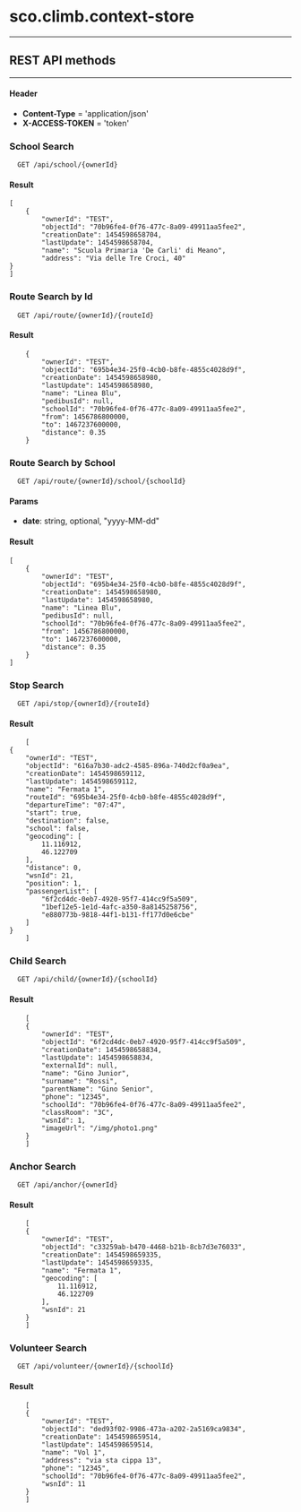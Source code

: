 # sco.climb.context-store
----------
## REST API methods
----------
#### Header
  - **Content-Type** = 'application/json'
  - **X-ACCESS-TOKEN** = 'token'

### School Search 
```
  GET /api/school/{ownerId}
```

#### Result
    [
		{
			"ownerId": "TEST",
			"objectId": "70b96fe4-0f76-477c-8a09-49911aa5fee2",
			"creationDate": 1454598658704,
			"lastUpdate": 1454598658704,
			"name": "Scuola Primaria 'De Carli' di Meano",
			"address": "Via delle Tre Croci, 40"
    }
    ]

		
### Route Search by Id 
```
  GET /api/route/{ownerId}/{routeId}
```

#### Result
		{
			"ownerId": "TEST",
			"objectId": "695b4e34-25f0-4cb0-b8fe-4855c4028d9f",
			"creationDate": 1454598658980,
			"lastUpdate": 1454598658980,
			"name": "Linea Blu",
			"pedibusId": null,
			"schoolId": "70b96fe4-0f76-477c-8a09-49911aa5fee2",
			"from": 1456786800000,
			"to": 1467237600000,
			"distance": 0.35
		}

### Route Search by School
```
  GET /api/route/{ownerId}/school/{schoolId}
```

#### Params
  - **date**: string, optional, "yyyy-MM-dd"

#### Result
    [
		{
			"ownerId": "TEST",
			"objectId": "695b4e34-25f0-4cb0-b8fe-4855c4028d9f",
			"creationDate": 1454598658980,
			"lastUpdate": 1454598658980,
			"name": "Linea Blu",
			"pedibusId": null,
			"schoolId": "70b96fe4-0f76-477c-8a09-49911aa5fee2",
			"from": 1456786800000,
			"to": 1467237600000,
			"distance": 0.35
		}
    ]

### Stop Search
```
  GET /api/stop/{ownerId}/{routeId}
```

#### Result
		[
    {
        "ownerId": "TEST",
        "objectId": "616a7b30-adc2-4585-896a-740d2cf0a9ea",
        "creationDate": 1454598659112,
        "lastUpdate": 1454598659112,
        "name": "Fermata 1",
        "routeId": "695b4e34-25f0-4cb0-b8fe-4855c4028d9f",
        "departureTime": "07:47",
        "start": true,
        "destination": false,
        "school": false,
        "geocoding": [
            11.116912,
            46.122709
        ],
        "distance": 0,
        "wsnId": 21,
        "position": 1,
        "passengerList": [
            "6f2cd4dc-0eb7-4920-95f7-414cc9f5a509",
            "1bef12e5-1e1d-4afc-a350-8a8145258756",
            "e880773b-9818-44f1-b131-ff177d0e6cbe"
        ]
    }
		]

### Child Search
```
  GET /api/child/{ownerId}/{schoolId}
```

#### Result
		[
		{
			"ownerId": "TEST",
			"objectId": "6f2cd4dc-0eb7-4920-95f7-414cc9f5a509",
			"creationDate": 1454598658834,
			"lastUpdate": 1454598658834,
			"externalId": null,
			"name": "Gino Junior",
			"surname": "Rossi",
			"parentName": "Gino Senior",
			"phone": "12345",
			"schoolId": "70b96fe4-0f76-477c-8a09-49911aa5fee2",
			"classRoom": "3C",
			"wsnId": 1,
			"imageUrl": "/img/photo1.png"
		}
		]

### Anchor Search
```
  GET /api/anchor/{ownerId}
```

#### Result
		[
		{
			"ownerId": "TEST",
			"objectId": "c33259ab-b470-4468-b21b-8cb7d3e76033",
			"creationDate": 1454598659335,
			"lastUpdate": 1454598659335,
			"name": "Fermata 1",
			"geocoding": [
				11.116912,
				46.122709
			],
			"wsnId": 21
		}
		]

### Volunteer Search
```
  GET /api/volunteer/{ownerId}/{schoolId}
```

#### Result
		[
		{
			"ownerId": "TEST",
			"objectId": "ded93f02-9986-473a-a202-2a5169ca9834",
			"creationDate": 1454598659514,
			"lastUpdate": 1454598659514,
			"name": "Vol 1",
			"address": "via sta cippa 13",
			"phone": "12345",
			"schoolId": "70b96fe4-0f76-477c-8a09-49911aa5fee2",
			"wsnId": 11
		}
		]
		
